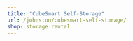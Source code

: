 ```yaml
---
title: "CubeSmart Self-Storage"
url: /johnston/cubesmart-self-storage/
shop: storage rental
---
```

